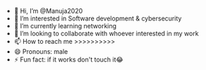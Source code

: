 - 👋 Hi, I’m @Manuja2020
- 👀 I’m interested in Software development & cybersecurity
- 🌱 I’m currently learning networking
- 💞️ I’m looking to collaborate with whoever interested in my work
- 📫 How to reach me >>>>>>>>>>
- 😄 Pronouns: male
- ⚡ Fun fact: if it works don't touch it😂

<!---
Manuja2020/Manuja2020 is a ✨ special ✨ repository because its `README.md` (this file) appears on your GitHub profile.
You can click the Preview link to take a look at your changes.
--->
